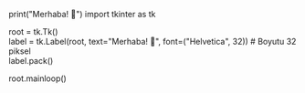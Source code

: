 print("Merhaba! 👋")
import tkinter as tk  

root = tk.Tk()  
label = tk.Label(root, text="Merhaba! 👋", font=("Helvetica", 32))  # Boyutu 32 piksel  
label.pack()  

root.mainloop() 
